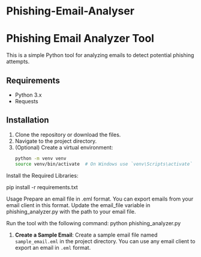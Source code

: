 # Phishing-Email-Analyser
# Phishing Email Analyzer Tool

This is a simple Python tool for analyzing emails to detect potential phishing attempts.

## Requirements

- Python 3.x
- Requests

## Installation

1. Clone the repository or download the files.
2. Navigate to the project directory.
3. (Optional) Create a virtual environment:
   ```bash
   python -m venv venv
   source venv/bin/activate  # On Windows use `venv\Scripts\activate`


Install the Required Libraries:

pip install -r requirements.txt

Usage
Prepare an email file in .eml format. You can export emails from your email client in this format.
Update the email_file variable in phishing_analyzer.py with the path to your email file.

Run the tool with the following command:
python phishing_analyzer.py





1. **Create a Sample Email**:
   Create a sample email file named `sample_email.eml` in the project directory. You can use any email client to export an email in `.eml` format.

 
